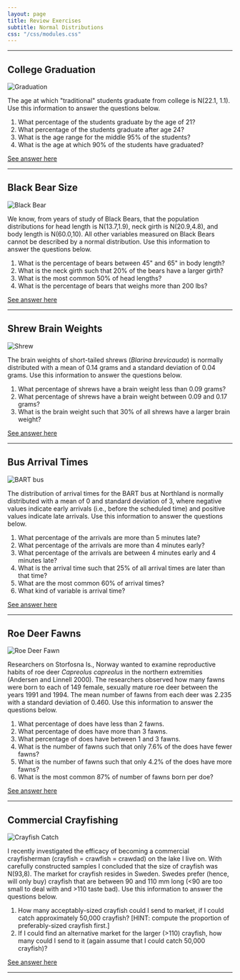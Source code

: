 ```yaml
---
layout: page
title: Review Exercises
subtitle: Normal Distributions
css: "/css/modules.css"
---
```


----

## College Graduation
<img src="zimgs/graduation.jpg" alt="Graduation" class="img-right">

The age at which "traditional" students graduate from college is N(22.1, 1.1). Use this information to answer the questions below.

1. What percentage of the students graduate by the age of 21?
1. What percentage of the students graduate after age 24?
1. What is the age range for the middle 95% of the students?
1. What is the age at which 90% of the students have graduated?

[See answer here](zRevExAns/NormalDist_Calc2.html#college-graduation)

----

## Black Bear Size
<img src="zimgs/black-bear.jpg" alt="Black Bear" class="img-right">

We know, from years of study of Black Bears, that the population distributions for head length is N(13.7,1.9), neck girth is N(20.9,4.8), and body length is N(60.0,10). All other variables measured on Black Bears cannot be described by a normal distribution. Use this information to answer the questions below. 
1. What is the percentage of bears between 45" and 65" in body length?
1. What is the neck girth such that 20% of the bears have a larger girth?
1. What is the most common 50% of head lengths?
1. What is the percentage of bears that weighs more than 200 lbs?

[See answer here](zRevExAns/NormalDist_Calc2.html#black-bear-size)

----

## Shrew Brain Weights
<img src="zimgs/shrew.jpg" alt="Shrew" class="img-right">

The brain weights of short-tailed shrews (*Blarina brevicauda*) is normally distributed with a mean of 0.14 grams and a standard deviation of 0.04 grams. Use this information to answer the questions below.

1. What percentage of shrews have a brain weight less than 0.09 grams?
1. What percentage of shrews have a brain weight between 0.09 and 0.17 grams?
1. What is the brain weight such that 30% of all shrews have a larger brain weight?

[See answer here](zRevExAns/NormalDist_Calc2.html#shrew-brain-weights)

----

## Bus Arrival Times
<img src="zimgs/BARTbus.jpg" alt="BART bus" class="img-right">

The distribution of arrival times for the BART bus at Northland is normally distributed with a mean of 0 and standard deviation of 3, where negative values indicate early arrivals (i.e., before the scheduled time) and positive values indicate late arrivals. Use this information to answer the questions below.

1. What percentage of the arrivals are more than 5 minutes late?
1. What percentage of the arrivals are more than 4 minutes early?
1. What percentage of the arrivals are between 4 minutes early and 4 minutes late?
1. What is the arrival time such that 25% of all arrival times are later than that time?
1. What are the most common 60% of arrival times?
1. What kind of variable is arrival time?

[See answer here](zRevExAns/NormalDist_Calc2.html#bus-arrival-times)

----

## Roe Deer Fawns
<img src="zimgs/roe-deer-fawn2.jpg" alt="Roe Deer Fawn" class="img-right">

Researchers on Storfosna Is., Norway wanted to examine reproductive habits of roe deer *Capreolus capreolus* in the northern extremities (Andersen and Linnell 2000). The researchers observed how many fawns were born to each of 149 female, sexually mature roe deer between the years 1991 and 1994. The mean number of fawns from each deer was 2.235 with a standard deviation of 0.460. Use this information to answer the questions below.

1. What percentage of does have less than 2 fawns.
1. What percentage of does have more than 3 fawns.
1. What percentage of does have between 1 and 3 fawns.
1. What is the number of fawns such that only 7.6% of the does have fewer fawns?
1. What is the number of fawns such that only 4.2% of the does have more fawns?
1. What is the most common 87% of number of fawns born per doe?

[See answer here](zRevExAns/NormalDist_Calc2.html#roe-deer-fawns)

----

## Commercial Crayfishing
<img src="zimgs/crayfish_catch.jpg" alt="Crayfish Catch" class="img-right">

I recently investigated the efficacy of becoming a commercial crayfisherman (crayfish = crawfish = crawdad) on the lake I live on. With carefully constructed samples I concluded that the size of crayfish was N(93,8). The market for crayfish resides in Sweden. Swedes prefer (hence, will only buy) crayfish that are between 90 and 110 mm long (<90 are too small to deal with and >110 taste bad). Use this information to answer the questions below.

1. How many acceptably-sized crayfish could I send to market, if I could catch approximately 50,000 crayfish? [HINT: compute the proportion of preferably-sized crayfish first.]
1. If I could find an alternative market for the larger (>110) crayfish, how many could I send to it (again assume that I could catch 50,000 crayfish)?

[See answer here](zRevExAns/NormalDist_Calc2.html#commercial-crayfishing)

----
